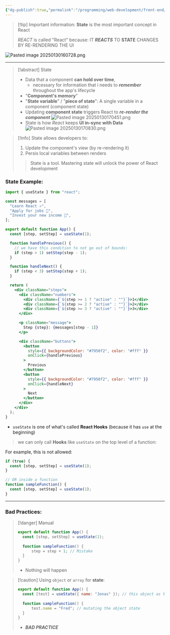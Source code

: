 ```yaml
---
{"dg-publish":true,"permalink":"/programming/web-development/front-end/react-js/001-react-fundamentals/005-state/001-what-is-state-in-react/","tags":["programming","ReactJS","javascript","state"],"created":"2025-01-30T16:05:13.432+08:00"}
---
```



> [!tip] Important information:
> __State__ is the most important concept in React
> 
> _REACT_ is called "React" because:
> IT ___REACTS___ TO __STATE__ CHANGES BY RE-RENDERING THE UI  

![Pasted image 20250130160728.png](/img/user/Pasted%20image%2020250130160728.png)

---
> [!abstract] State
> - Data that a component __can hold over time__,
> 	- necessary for information that i needs to  ___remember___ throughout the app's lifecycle
> - "__Component's memory__"
> - "__State variable__" / "__piece of state__": A single variable in a component (component state)
> - Updating __component state__ triggers React to ___re-render the component___
> ![Pasted image 20250130170451.png](/img/user/Pasted%20image%2020250130170451.png)
> - State is how _React_ keeps __UI in-sync with Data__
> ![Pasted image 20250130170830.png](/img/user/Pasted%20image%2020250130170830.png)

> [!info] State allows developers to:
> 1. Update the component's view (by re-rendering it)
> 2. Persis local variables between renders
> 
> > State is a tool. Mastering state will unlock the power of React  development

### State Example:

```jsx
import { useState } from "react";

const messages = [
  "Learn React ⚛️",
  "Apply for jobs 💼",
  "Invest your new income 🤑",
];

export default function App() {
  const [step, setStep] = useState(1);

  function handlePrevious() { 
	// we have this condition to not go out of bounds:
    if (step > 1) setStep(step - 1);
  }

  function handleNext() {
    if (step < 3) setStep(step + 1);
  }

  return (
    <div className="steps">
      <div className="numbers">
        <div className={`${step >= 1 ? "active" : ""}`}>1</div>
        <div className={`${step >= 2 ? "active" : ""}`}>2</div>
        <div className={`${step >= 3 ? "active" : ""}`}>3</div>
      </div>

      <p className="message">
        Step {step}: {messages[step - 1]}
      </p>

      <div className="buttons">
        <button
          style={{ backgroundColor: "#7950f2", color: "#fff" }}
          onClick={handlePrevious}
        >
          Previous
        </button>
        <button
          style={{ backgroundColor: "#7950f2", color: "#fff" }}
          onClick={handleNext}
        >
          Next
        </button>
      </div>
    </div>
  );
}

```
- `useState` is one of what's called __React Hooks__ (because it has `use` at the beginning)
  
  
> we can only call __Hooks__ like `useState` on the top level of a function:

For example, this is not allowed:
```jsx
if (true) {
  const [step, setStep] = useState(1);
}

// OR inside a function
function sampleFunction() {
  const [step, setStep] = useState(1);
}
```

---

### Bad Practices:

> [!danger] Manual
> ```jsx
> export default function App() {
> 	const [step, setStep] = useState(1);
> 	
> 	function sampleFunction() {
> 		step = step + 1; // Mistake
> 	}
> }
> ```
> - Nothing will happen

> [!caution] Using `object` or `array` for __state__:
> ```jsx
> export default function App() {
> 	const [test] = useState({ name: "Jonas" }); // this object as the initial state
> 	
> 	function sampleFunction() {
> 		test.name = "Fred"; // mutating the object state
> 	}
> }
> ```
> - ___BAD PRACTICE___

